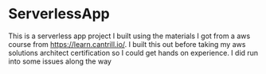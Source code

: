 # ServerlessApp
This is a serverless app project I built using the materials I got from a aws course from https://learn.cantrill.io/.
I built this out before taking my aws solutions architect certification so I could get hands on experience.
I did run into some issues along the way
